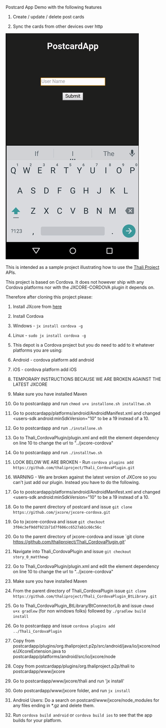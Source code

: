 Postcard App Demo with the following features

1. Create / update / delete post cards

2. Sync the cards from other devices over http

![alt text](demo.gif "Postcard app demo") 

This is intended as a sample project illustrating how to use the [Thali Project](http://www.thaliproject.org) APIs.

This project is based on Cordova. It does not however ship with any Cordova platforms nor with the JXCORE-CORDOVA
plugin it depends on.

Therefore after cloning this project please:

1. Install JXcore from [here](http://jxcore.com/downloads) 
2. Install Cordova 
 1. Windows - `jx install cordova -g`
 2. Linux - `sudo jx install cordova -g`
3. This depot is a Cordova project but you do need to add to it whatever platforms you are using:
 1. Android - cordova platform add android
 2. iOS - cordova platform add iOS
4. TEMPORARY INSTRUCTIONS BECAUSE WE ARE BROKEN AGAINST THE LATEST JXCORE
 4. Make sure you have installed Maven
 1. Go to postcardapp and run `chmod u+x installone.sh installtwo.sh`
 1. Go to postcardapp/platforms/android/AndroidManifest.xml and changed <users-sdk android:minSdkVersion="10" to be a 19 instead of a 10.
 2. Go to postcardapp and run `./installone.sh`
 3. Go to Thali_CordovaPlugin/plugin.xml and edit the element dependency on line 10 to change the url to "../jxcore-cordova"
 5. Go to postcardapp and run `./installtwo.sh`
 
     
4. LOOK BELOW WE ARE BROKEN - Run `cordova plugins add https://github.com/thaliproject/Thali_CordovaPlugin.git`
 1. WARNING - We are broken against the latest version of JXCore so you can't just add our plugin. Instead you have to
 do the following.
 1. Go to postcardapp/platforms/android/AndroidManifest.xml and changed <users-sdk android:minSdkVersion="10" to be a 19 instead of a 10.
 2. Go to the parent directory of postcard and issue `git clone https://github.com/jxcore/jxcore-cordova.git`
 3. Go to jxcore-cordova and issue `git checkout 3f04c3ef9ddf921b71d7f606cc6527ab1c66c56c`
 4. Go to the parent directory of jxcore-cordova and issue `git clone https://github.com/thaliproject/Thali_CordovaPlugin.git'
 3. Navigate into Thali_CordovaPlugin and issue `git checkout story_0_matthewp`
 4. Go to Thali_CordovaPlugin/plugin.xml and edit the element dependency on line 10 to change the url to "../jxcore-cordova"
 5. Make sure you have installed Maven
 6. From the parent directory of Thali_CordovaPlugin issue `git clone https://github.com/thaliproject/Thali_CordovaPlugin_BtLibrary.git`
 7. Go to Thali_CordovaPlugin_BtLibrary/BtConnectorLib and issue `chmod u+x gradlew` (for non windows folks) followed by `./gradlew build install`
 8. Go to postcardapp and issue `cordova plugins add ../Thali_CordovaPlugin`
 9. Copy from postcardapp/plugins/org.thaliproject.p2p/src/android/java/io/jxcore/node/JXcoreExtension.java to 
postcardapp/platforms/android/src/io/jxcore/node
 10. Copy from postcardapp/plugins/org.thaliproject.p2p/thali to postcardapp/www/jxcore
 11. Go to postcardapp/www/jxcore/thali and run 'jx install'
5. Goto postcardapp/www/jxcore folder, and run `jx install` 
6. Android Users: Do a search on postcard/www/jxcore/node_modules for any files ending in *.gz and delete them.
7. Run `cordova build android` or `cordova build ios` to see that the app builds for your platform.




